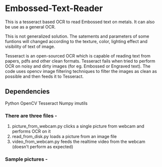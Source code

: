 # Embossed-Text-Reader
This is a tesseract based OCR to read Embossed text on metals. It can also be use as a general OCR.

This is not generalized solution. The satements and parameters of some funtions will changed according to the texture, color, lighting effect and visibility of text of image.

Tesseract is an open-sourced OCR which is capable of reading text from papers, pdfs and other clean formats. Tesseract fails when tried to perform OCR on noisy and dirty images (for eg. Embossed or Engraved text). The code uses opencv image filtering techniques to filter the images as clean as possible and then feeds it to Tesseract.  

## Dependencies
  Python 
  OpenCV
  Tesseract
  Numpy
  imutils

### There are three files - 
1. picture_from_webcam.py clicks a single picture from webcam and performs OCR on it
2. read_from_disk.py loads a picture from an image file
3. video_from_webcam.py feeds the realtime video from the webcam (doesn't perform as expected)

### Sample pictures - 
